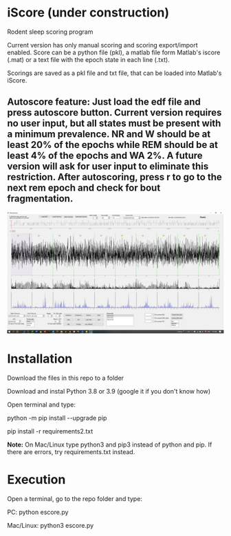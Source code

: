 # iScore (under construction)
Rodent sleep scoring program

Current version has only manual scoring and scoring export/import enabled.
Score can be a python file (pkl), a matlab file form Matlab's iscore (.mat) or a text file with the epoch state in each line (.txt).

Scorings are saved as a pkl file and txt file, that can be loaded into Matlab's iScore.

## Autoscore feature: Just load the edf file and press autoscore button. Current version requires no user input, but all states must be present with a minimum prevalence. NR and W should be at least 20% of the epochs while REM should be at least 4% of the epochs and WA 2%. A future version will ask for user input to eliminate this restriction. After autoscoring, press r to go to the next rem epoch and check for bout fragmentation.


![GUI](screenshotjpg.jpg)

# Installation
Download the files in this repo to a folder

Download and instal Python 3.8 or 3.9 (google it if you don't know how)

Open terminal and type:

python -m pip install --upgrade pip

pip install -r requirements2.txt

**Note:** On Mac/Linux type python3 and pip3 instead of python and pip. If there are errors, try requirements.txt instead.


# Execution

Open a terminal, go to the repo folder and type:

PC: python escore.py
  
Mac/Linux: python3 escore.py
